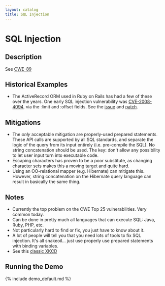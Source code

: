 ```yaml
---
layout: catalog
title: SQL Injection
---
```


SQL Injection
=============

Description
-----------

See [CWE-89](http://cwe.mitre.org/data/definitions/89.html)

Historical Examples
-------------------
* The ActiveRecord ORM used in Ruby on Rails has had a few of these over the years. One early SQL injection vulnerability was [CVE-2008-4094](http://cve.mitre.org/cgi-bin/cvename.cgi?name=CVE-2008-4094), via the :limit and :offset fields. See the [issue]() and [patch](http://s3.amazonaws.com/activereload-lighthouse/assets/43f904c57ff3092f8f879ea997439190c1c90678/0001-adding-sql-injection-fixes-for-limit-and-offset.patch?AWSAccessKeyId=1AJ9W2TX1B2Z7C2KYB82&Expires=1366897315&Signature=a6XeVe1Jl1tYs2Cl%2FH33Y0fwPVk%3D). 

Mitigations
-----------

* The *only* acceptable mitigation are properly-used prepared statements. These API calls are supported by all SQL standards, and separate the logic of the query from its input entirely (i.e. pre-compile the SQL). No string concatenation should be used. The key: don't allow any possibility to let user input turn into executable code.
* Escaping characters has proven to be a poor substitute, as changing character sets makes this a moving target and quite hard.
* Using an OO-relational mapper (e.g. Hibernate) can mitigate this. However, string concatenation on the Hibernate query language can result in basically the same thing.

Notes
-----
* Currently the top problem on the CWE Top 25 vulnerabilities. Very common today.
* Can be done in pretty much all languages that can execute SQL: Java, Ruby, PHP, etc.
* Not particularly hard to find or fix, you just have to know about it.
* A lot of people will tell you that you need lots of tools to fix SQL injection. It's all snakeoil... just use properly use prepared statements with binding variables.
* See this [classic XKCD](http://xkcd.com/327/)


Running the Demo
----------------
{% include demo_default.md %}

